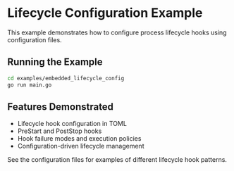 # Lifecycle Configuration Example

This example demonstrates how to configure process lifecycle hooks using configuration files.

## Running the Example

```bash
cd examples/embedded_lifecycle_config
go run main.go
```

## Features Demonstrated

- Lifecycle hook configuration in TOML
- PreStart and PostStop hooks
- Hook failure modes and execution policies
- Configuration-driven lifecycle management

See the configuration files for examples of different lifecycle hook patterns.